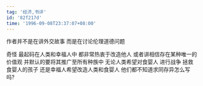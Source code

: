 ```yaml
---
tag: '经济,书评'
id: '82f217d'
time: '1996-09-08T23:37:07+08:00'
---
```


作者并不是在讲外交故事 而是在讨论伦理道德问题

奇怪 最起码在人类和幸福人中 都非常热衷于改造他人 或者讲相信存在某种唯一的价值观 并默认的要将其推广至所有种族中 无论人类希望对食婴人 进行战争 拯救食婴人的孩子 还是幸福人希望改造人类和食婴人 他们都不知道求同存异怎么写吗?